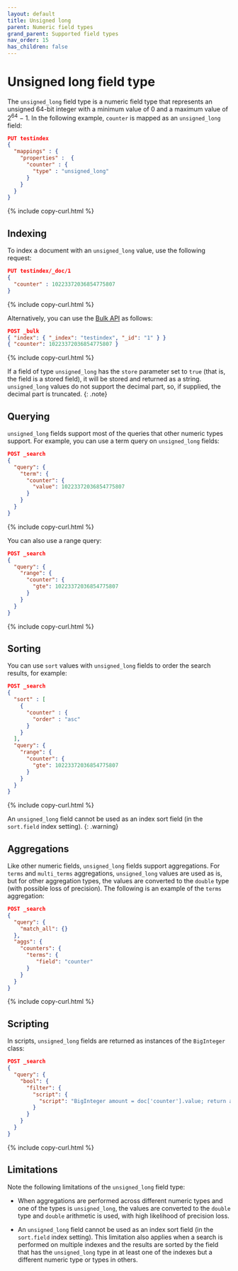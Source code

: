 ```yaml
---
layout: default
title: Unsigned long
parent: Numeric field types
grand_parent: Supported field types
nav_order: 15
has_children: false
---
```


# Unsigned long field type

The `unsigned_long` field type is a numeric field type that represents an unsigned 64-bit integer with a minimum value of 0 and a maximum value of 2<sup>64</sup> &minus; 1. In the following example, `counter` is mapped as an `unsigned_long` field:


```json
PUT testindex 
{
  "mappings" : {
    "properties" :  {
      "counter" : {
        "type" : "unsigned_long"
      }
    }
  }
}
```
{% include copy-curl.html %}

## Indexing  

To index a document with an `unsigned_long` value, use the following request:

```json
PUT testindex/_doc/1 
{
  "counter" : 10223372036854775807
}
```
{% include copy-curl.html %}

Alternatively, you can use the [Bulk API]({{site.url}}{{site.baseurl}}/api-reference/document-apis/bulk/) as follows:

```json
POST _bulk
{ "index": { "_index": "testindex", "_id": "1" } }
{ "counter": 10223372036854775807 }
```
{% include copy-curl.html %}

If a field of type `unsigned_long` has the `store` parameter set to `true` (that is, the field is a stored field), it will be stored and returned as a string. `unsigned_long` values do not support the decimal part, so, if supplied, the decimal part is truncated.
{: .note}

## Querying

`unsigned_long` fields support most of the queries that other numeric types support. For example, you can use a term query on `unsigned_long` fields:

```json
POST _search
{
  "query": {
    "term": {
      "counter": {
        "value": 10223372036854775807
      }
    }
  }
}
```
{% include copy-curl.html %}

You can also use a range query:

```json
POST _search
{
  "query": {
    "range": {
      "counter": {
        "gte": 10223372036854775807
      }
    }
  }
}
```
{% include copy-curl.html %}

## Sorting

You can use `sort` values with `unsigned_long` fields to order the search results, for example:

```json
POST _search
{
  "sort" : [
    { 
      "counter" : { 
        "order" : "asc" 
      } 
    }
  ],
  "query": {
    "range": {
      "counter": {
        "gte": 10223372036854775807
      }
    }
  }
}
```
{% include copy-curl.html %}


An `unsigned_long` field cannot be used as an index sort field (in the `sort.field` index setting).
{: .warning}

## Aggregations

Like other numeric fields, `unsigned_long` fields support aggregations. For `terms` and `multi_terms` aggregations, `unsigned_long` values are used as is, but for other aggregation types, the values are converted to the `double` type (with possible loss of precision). The following is an example of the `terms` aggregation:

```json
POST _search
{
  "query": {
    "match_all": {}
  },
  "aggs": {
    "counters": {
      "terms": { 
         "field": "counter" 
      }
    }
  }
}
```
{% include copy-curl.html %}

## Scripting

In scripts, `unsigned_long` fields are returned as instances of the `BigInteger` class: 

```json
POST _search
{
  "query": {
    "bool": {
      "filter": {
        "script": {
          "script": "BigInteger amount = doc['counter'].value; return amount.compareTo(BigInteger.ZERO) > 0;"
        }
      }
    }
  }
}
```
{% include copy-curl.html %}


## Limitations

Note the following limitations of the `unsigned_long` field type:

- When aggregations are performed across different numeric types and one of the types is `unsigned_long`, the values are converted to the `double` type and `double` arithmetic is used, with high likelihood of precision loss.

- An `unsigned_long` field cannot be used as an index sort field (in the `sort.field` index setting). This limitation also applies when a search is performed on multiple indexes and the results are sorted by the field that has the `unsigned_long` type in at least one of the indexes but a different numeric type or types in others. 